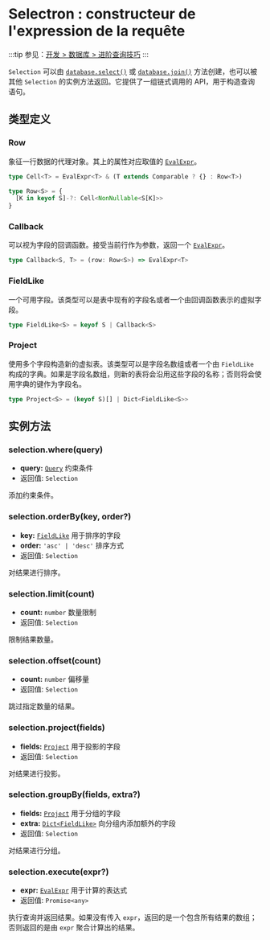 # Selectron : constructeur de l'expression de la requête

:::tip
参见：[开发 > 数据库 > 进阶查询技巧](../../guide/database/selection.md)
:::

`Selection` 可以由 [`database.select()`](./database.md#database-select) 或 [`database.join()`](./database.md#database-join) 方法创建，也可以被其他 `Selection` 的实例方法返回。它提供了一组链式调用的 API，用于构造查询语句。

## 类型定义

### Row

象征一行数据的代理对象。其上的属性对应取值的 [`EvalExpr`](./evaluation.md)。

```ts
type Cell<T> = EvalExpr<T> & (T extends Comparable ? {} : Row<T>)

type Row<S> = {
  [K in keyof S]-?: Cell<NonNullable<S[K]>>
}
```

### Callback

可以视为字段的回调函数。接受当前行作为参数，返回一个 [`EvalExpr`](./evaluation.md)。

```ts
type Callback<S, T> = (row: Row<S>) => EvalExpr<T>
```

### FieldLike

一个可用字段。该类型可以是表中现有的字段名或者一个由回调函数表示的虚拟字段。

```ts
type FieldLike<S> = keyof S | Callback<S>
```

### Project

使用多个字段构造新的虚拟表。该类型可以是字段名数组或者一个由 `FieldLike` 构成的字典。如果是字段名数组，则新的表将会沿用这些字段的名称；否则将会使用字典的键作为字段名。

```ts
type Project<S> = (keyof S)[] | Dict<FieldLike<S>>
```

## 实例方法

### selection.where(query)

- **query:** [`Query`](./query.md) 约束条件
- 返回值: `Selection`

添加约束条件。

### selection.orderBy(key, order?)

- **key:** [`FieldLike`](#fieldlike) 用于排序的字段
- **order:** `'asc' | 'desc'` 排序方式
- 返回值: `Selection`

对结果进行排序。

### selection.limit(count)

- **count:** `number` 数量限制
- 返回值: `Selection`

限制结果数量。

### selection.offset(count)

- **count:** `number` 偏移量
- 返回值: `Selection`

跳过指定数量的结果。

### selection.project(fields)

- **fields:** [`Project`](#project) 用于投影的字段
- 返回值: `Selection`

对结果进行投影。

### selection.groupBy(fields, extra?)

- **fields:** [`Project`](#project) 用于分组的字段
- **extra:** [`Dict<FieldLike>`](#fieldlike) 向分组内添加额外的字段
- 返回值: `Selection`

对结果进行分组。

### selection.execute(expr?)

- **expr:** [`EvalExpr`](./evaluation.md) 用于计算的表达式
- 返回值: `Promise<any>`

执行查询并返回结果。如果没有传入 `expr`，返回的是一个包含所有结果的数组；否则返回的是由 `expr` 聚合计算出的结果。
